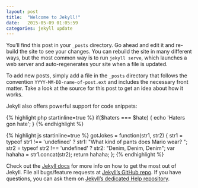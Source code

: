 ```yaml
---
layout: post
title:  "Welcome to Jekyll!"
date:   2015-05-09 01:05:59
categories: jekyll update
---
```


You’ll find this post in your `_posts` directory. Go ahead and edit it and re-build the site to see your changes. You can rebuild the site in many different ways, but the most common way is to run `jekyll serve`, which launches a web server and auto-regenerates your site when a file is updated.

To add new posts, simply add a file in the `_posts` directory that follows the convention `YYYY-MM-DD-name-of-post.ext` and includes the necessary front matter. Take a look at the source for this post to get an idea about how it works.

Jekyll also offers powerful support for code snippets:

{% highlight php startinline=true %}
if($haters === $hate) {
    echo 'Haters gon hate';
}
{% endhighlight %}

{% highlight js startinline=true %}
gotJokes = function(str1, str2) {
    str1 = typeof str1 !== 'undefined' ? str1: "What kind of pants does Mario wear? ";
    str2 = typeof str2 !== 'undefined' ? str2: "Denim, Denim, Denim";
    var hahaha = str1.concat(str2);
    return hahaha;
};
{% endhighlight %}

Check out the [Jekyll docs][jekyll] for more info on how to get the most out of Jekyll. File all bugs/feature requests at [Jekyll’s GitHub repo][jekyll-gh]. If you have questions, you can ask them on [Jekyll’s dedicated Help repository][jekyll-help].

[jekyll]:      http://jekyllrb.com
[jekyll-gh]:   https://github.com/jekyll/jekyll
[jekyll-help]: https://github.com/jekyll/jekyll-help
